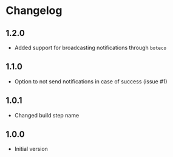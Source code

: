 # Changelog

## 1.2.0

- Added support for broadcasting notifications through `boteco`

## 1.1.0

- Option to not send notifications in case of success (issue #1)

## 1.0.1

- Changed build step name

## 1.0.0

- Initial version